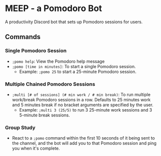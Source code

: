 # MEEP - a Pomodoro Bot
A productivity Discord bot that sets up Pomodoro sessions for users.

## Commands

### Single Pomodoro Session

*  `;pomo help`: View the Pomodoro help message 
*  `;pomo [time in minutes]`: To start a single Pomodoro session. 
    *   Example: `;pomo 25` to start a 25-minute Pomodoro session. 


### Multiple Chained Pomodoro Sessions
* `;multi [# of sessions] (# min work / # min break)`: To run multiple work/break Pomodoro sessions in a row. Defaults to 25 minutes work and 5 minutes break if no bracket arguments are specified by the user. 
    * Example: `;multi 3 (25/5)` to run 3 25-minute work sessions and 3 5-minute break sessions. 

### Group Study
* React to a `;pomo` command within the first 10 seconds of it being sent to the channel, and the bot will add you to that Pomodoro session and ping you when it's complete.
